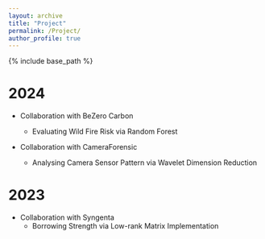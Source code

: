```yaml
---
layout: archive
title: "Project"
permalink: /Project/
author_profile: true
---
```


{% include base_path %}

2024
======
* Collaboration with BeZero Carbon
   * Evaluating Wild Fire Risk via Random Forest

* Collaboration with CameraForensic
   * Analysing Camera Sensor Pattern via Wavelet Dimension Reduction

2023
======
* Collaboration with Syngenta
  * Borrowing Strength via Low-rank Matrix Implementation
 

